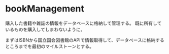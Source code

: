 # bookManagement
購入した書籍や雑誌の情報をデータベースに格納して管理する。
既に所有しているものを購入してしまわないように。

まずはISBNから国立国会図書館のAPIで情報取得して、データベースに格納するところまでを最初のマイルストーンとする。
